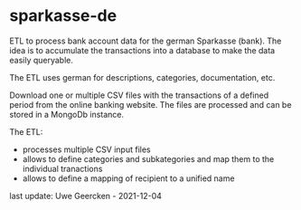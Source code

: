 # sparkasse-de
ETL to process bank account data for the german Sparkasse (bank). The idea is to accumulate the transactions into a database to make the data easily queryable.

The ETL uses german for descriptions, categories, documentation, etc.

Download one or multiple CSV files with the transactions of a defined period from the online banking website. The files are processed and can be stored in a MongoDb instance.

The ETL:
- processes multiple CSV input files
- allows to define categories and subkategories and map them to the individual tranactions
- allows to define a mapping of recipient to a unified name




last update: Uwe Geercken - 2021-12-04

